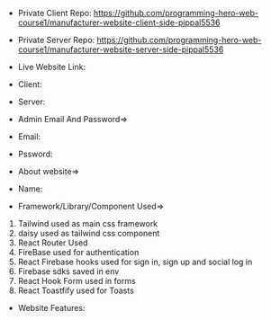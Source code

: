 * Private Client Repo: https://github.com/programming-hero-web-course1/manufacturer-website-client-side-pippal5536
* Private Server Repo: https://github.com/programming-hero-web-course1/manufacturer-website-server-side-pippal5536

* Live Website Link:
* Client: 
* Server:

* Admin Email And Password=>
 * Email:
 * Pssword:


* About website=>
* Name:
* Framework/Library/Component Used=>

1) Tailwind used as main css framework
2) daisy used as tailwind css component
3) React Router Used 
4) FireBase used for authentication
5) React Firebase hooks used for sign in, sign up and social log in
6) Firebase sdks saved in env
7) React Hook Form used in forms
8) React Toastfify used for Toasts




* Website Features:

